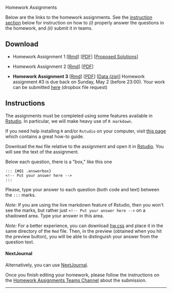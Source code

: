 Homework Assignments

Below are the links to the homework assignments. See the [instruction section](#instruction) below for instruction on how to _(i)_ properly answer the questions in the homework, and _(ii)_ submit it in teams. 

## Download

- Homework Assignment 1 [[Rmd](https://www.dropbox.com/s/h85r0pb1cmwui6l/Homework1.Rmd?dl=1)] [[PDF](https://www.dropbox.com/s/zrnyf4mzka4i226/Homework1.pdf?dl=1)]
  [[Proposed Solutions](https://www.dropbox.com/s/cytov7j4v52c3kv/Homework1_solution.pdf?dl=1)]
  

- Homework Assignment 2 [[Rmd](https://www.dropbox.com/s/xfa2pfaclitdjsq/Homework2.Rmd?dl=1)] [[PDF](https://www.dropbox.com/s/walm6s8y1qtmdxg/Homework2.pdf?dl=1)]

- **Homework Assignment 3**
  [[Rmd](https://www.dropbox.com/s/1pi8wzrgx9zaqyv/Homework3.Rmd?dl=0)]
  [[PDF](https://www.dropbox.com/s/mv3sv4mlgfp5xiw/Homework3.pdf?dl=1)]
  [[Data (zip)](https://www.dropbox.com/s/yfh18420ce82dki/ItalianHouseholdConsumption.csv.zip?dl=1)]
  Homework assignment #3 is due back on Sunday, May 2 (before 23:00). 
  Your work can be submitted [here](https://www.dropbox.com/request/8RtXWqIchPTYXYrq2i4z) (dropbox file request)



## Instructions
The assignments must be completed using some features available in  [Rstudio](https://rstudio.com/). In particular, we will make heavy use of `R markdown`. 



If you need help installing `R` and/or `Rstudio` on your computer, visit [this page](https://rstudio-education.github.io/hopr/starting.html) which contains a great how-to guide. 

Download the `Rmd` file relative to the assignment and open it in [Rstudio](https://rstudio.com/).  You will see the text of the assignment. 

Below each question, there is a "box," like this one
```
::: {#Q1 .answerbox}
<!-- Put your answer here -->
:::
```

Please, type your answer to each question (both code and text) between the `:::` marks. 

_Note:_ If you are using the live markdown feature of Rstudio, then you won't see the marks, but rather just  `<!-- Put your answer here -->` on a shadowed area. Type your answer in this area.

_Note:_ For a better experience, you can download [hw.css](https://www.dropbox.com/s/941gt5q7r8spdi0/hw.css?dl=1) and place it in the same directory of the `Rmd` file. Then, in the preview (obtained when you hit the preview button), you will be able to distinguish your answer from the question text. 

#### NextJournal

Alternatively, you can use [NextJournal](https://nextjournal.com). 


Once you finish editing your homework, please follow the instructions on the [Homework Assignments Teams Channel](https://teams.microsoft.com/l/channel/19%3a3a938b4e40ce466a9cf5bbdcffa124f4%40thread.tacv2/Homework%2520Assignments?groupId=3734028b-c82f-4a44-90d0-e5d52f8df440&tenantId=c7456b31-a220-47f5-be52-473828670aa1) about the submission. 

****** 

